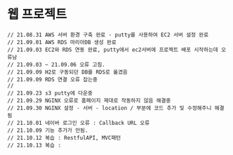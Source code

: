 # 웹 프로젝트

    // 21.08.31 AWS 서버 환경 구축 완료 - putty를 사용하여 EC2 서버 설정 완료
    // 21.09.01 AWS RDS 마리아DB 생성 완료
    // 21.09.03 EC2와 RDS 연동 완료, putty에서 ec2서버에 프로젝트 배포 시작하는데 오류남
    // 21.09.03 ~ 21.09.06 오류 고침.
    // 21.09.09 H2로 구동되던 DB를 RDS로 옮겼음
    // 21.09.09 RDS 연결 오류 잡는중
    //
    // 21.09.23 s3 putty에 다운중
    // 21.09.29 NGINX 오류로 홈페이지 제대로 작동하지 않음 해결중
    // 21.09.30 NGINX 설정 - 서버 - location / 부분에 코드 추가 및 수정해주니 해결됨
    // 21.10.01 네이버 로그인 오류 : Callback URL 오류
    // 21.10.09 기능 추가가 안됨.
    // 21.10.12 복습 : RestfulAPI, MVC패턴
    // 21.10.13 복습 : 
